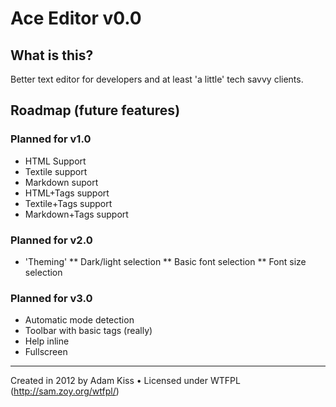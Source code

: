 # Ace Editor v0.0

## What is this?

Better text editor for developers and at least 'a little' tech savvy clients.

## Roadmap (future features)

### Planned for v1.0

* HTML Support
* Textile support
* Markdown suport
* HTML+Tags support
* Textile+Tags support
* Markdown+Tags support

### Planned for v2.0

* 'Theming'
** Dark/light selection
** Basic font selection
** Font size selection

### Planned for v3.0

* Automatic mode detection
* Toolbar with basic tags (really)
* Help inline
* Fullscreen

---
Created in 2012 by Adam Kiss • Licensed under WTFPL (http://sam.zoy.org/wtfpl/)